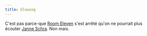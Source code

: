 ```yaml
---
title: Glowing
---
```


C'est pas parce-que [Room Eleven](http://www.roomeleven.nl/) s'est arrêté
qu'on ne pourrait plus écouter [Janne Schra](http://janneschra.nl/). Non mais.

  
  

